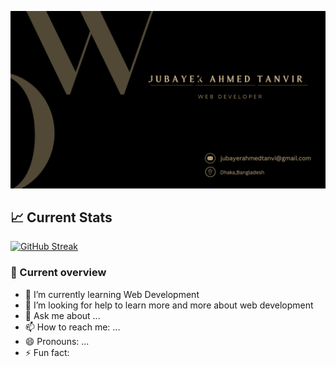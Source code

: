 ![The San Juan Mountains are beautiful!](/git%20cover.png "San Juan Mountains")
## 📈 Current Stats
<a href="https://git.io/streak-stats"><img src="https://github-readme-streak-stats.herokuapp.com?user=jubayer234&theme=dark&border_radius=5&card_width=1000&border=CAB387&stroke=CAB387&ring=CAB387&fire=CAB387&currStreakLabel=CAB387&dates=FFFFFF" alt="GitHub Streak" /></a>

### 👀 Current overview
- 🌱 I’m currently learning Web Development
- 🤔 I’m looking for help to learn more and more about web development
- 💬 Ask me about ...
- 📫 How to reach me: ...
- 😄 Pronouns: ...
- ⚡ Fun fact: 
